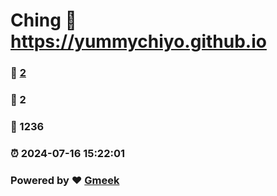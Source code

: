 # Ching :link: https://yummychiyo.github.io 
### :page_facing_up: [2](https://yummychiyo.github.io/tag.html) 
### :speech_balloon: 2 
### :hibiscus: 1236 
### :alarm_clock: 2024-07-16 15:22:01 
### Powered by :heart: [Gmeek](https://github.com/Meekdai/Gmeek)
